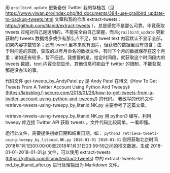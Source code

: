 
用 `grailbird_update` 更新备份 Twitter 我的存档包（见 https://www.yiwan.pro/index.php/ltd_documents/384-use-grailbird_update-to-backup-tweets.html 文章和我的仓库 extract-tweets：
https://github.com/litanid/extract-tweets ），总是感觉不是那么可靠，毕竟获取 tweets 过程对自己是透明的，不能完全由自己掌握，而且`grailbird_update` 更新获取的 tweets 数据或多或少有那么点不足，如 tweet text 内容默认不显示全部，如果内容字数较多；还有 tweet 里本来就有图片，但获取的数据里没有包含；由于时间差的原因，获取的以年月命名的数据文件，有时下个月的数据保存在这个月里；诸如还有较多，暂不细述。我想要的是，给定时间段，就获取这个时间段内的 tweets 数据，text 内容全部显示，其他信息可能由于 twitter 的限制，不能获取那是没办法的事。

代码文件 get-tweets_by_AndyPatel.py 是 Andy Patel 在博文《How To Get Tweets From A Twitter Account Using Python And Tweepy》(https://labsblog.f-secure.com/2018/01/26/how-to-get-tweets-from-a-twitter-account-using-python-and-tweepy/) 的代码。
我改写的代码文件 retrieve-tweets-using-tweepy_by_litanid.NK.py 主要参考了这篇文章。

 retrieve-tweets-using-tweepy_by_litanid.NK.py 用 python3 编写，利用 tweepy 库连接 Twitter API 获取 tweets 。文件代码比较简单，一看即懂。

运行此文件，需要提供初始日期和结束日期，如：
`python3 retrieve-tweets-using-tweepy_by_litanid.NK.py 2018-01-01 2018-01-31`
则将获取北京时间2018年1月1日00:00:00至2018年1月31日23:59:59之间的推文数据，生成 2018-01-01-2018-01-31.js 文件，可以使用 extract-tweets (https://github.com/litanid/extract-tweets) 中的 extract-tweets-to-md_by_litanid_after.py 进行处理输出为 Markdown 文件。